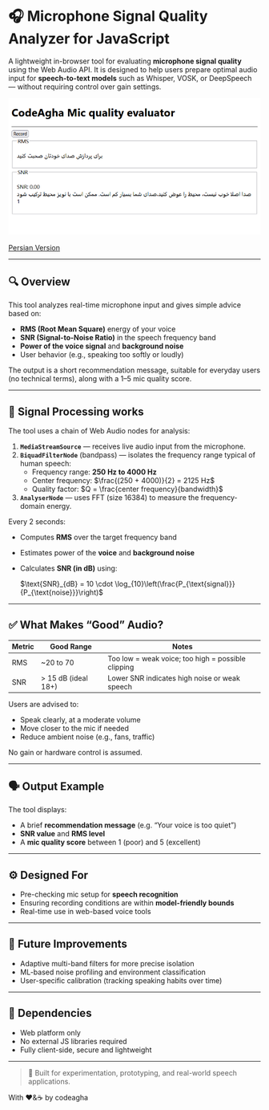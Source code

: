 # 🎧 Microphone Signal Quality Analyzer for JavaScript

A lightweight in-browser tool for evaluating **microphone signal quality** using the Web Audio API. It is designed to help users prepare optimal audio input for **speech-to-text models** such as Whisper, VOSK, or DeepSpeech — without requiring control over gain settings.

![Microphone Signal Quality Analyzer](image.png)

[Persian Version](./README_Fa.md)


---

## 🔍 Overview

This tool analyzes real-time microphone input and gives simple advice based on:

- **RMS (Root Mean Square)** energy of your voice
- **SNR (Signal-to-Noise Ratio)** in the speech frequency band
- **Power of the voice signal** and **background noise**
- User behavior (e.g., speaking too softly or loudly)

The output is a short recommendation message, suitable for everyday users (no technical terms), along with a 1–5 mic quality score.

---

## 🧠 Signal Processing works

The tool uses a chain of Web Audio nodes for analysis:

1. **`MediaStreamSource`** — receives live audio input from the microphone.
2. **`BiquadFilterNode`** (bandpass) — isolates the frequency range typical of human speech:
   - Frequency range: **250 Hz to 4000 Hz**
   - Center frequency: $`\frac{(250 + 4000)}{2} = 2125 Hz`$
   - Quality factor: $`Q = \frac{center frequency}{bandwidth}`$
3. **`AnalyserNode`** — uses FFT (size 16384) to measure the frequency-domain energy.

Every 2 seconds:
- Computes **RMS** over the target frequency band
- Estimates power of the **voice** and **background noise**
- Calculates **SNR (in dB)** using:

  $`\text{SNR}_{dB} = 10 \cdot \log_{10}\left(\frac{P_{\text{signal}}}{P_{\text{noise}}}\right)`$

---

## ✅ What Makes “Good” Audio?

| Metric | Good Range        | Notes                                               |
|--------|-------------------|-----------------------------------------------------|
| RMS    | ~20 to 70         | Too low = weak voice; too high = possible clipping |
| SNR    | > 15 dB (ideal 18+) | Lower SNR indicates high noise or weak speech     |

Users are advised to:
- Speak clearly, at a moderate volume
- Move closer to the mic if needed
- Reduce ambient noise (e.g., fans, traffic)

No gain or hardware control is assumed.

---

## 🗣️ Output Example

The tool displays:
- A brief **recommendation message** (e.g. “Your voice is too quiet”)
- **SNR value** and **RMS level**
- A **mic quality score** between 1 (poor) and 5 (excellent)

---

## ⚙️ Designed For

- Pre-checking mic setup for **speech recognition**
- Ensuring recording conditions are within **model-friendly bounds**
- Real-time use in web-based voice tools

---

## 🚀 Future Improvements

- Adaptive multi-band filters for more precise isolation  
- ML-based noise profiling and environment classification  
- User-specific calibration (tracking speaking habits over time)

---

## 📎 Dependencies

- Web platform only  
- No external JS libraries required  
- Fully client-side, secure and lightweight  

---

> 🧪 Built for experimentation, prototyping, and real-world speech applications.


With ❤️&☕ by codeagha
